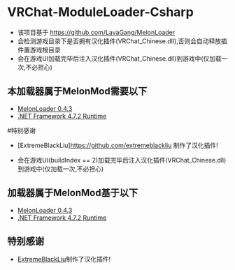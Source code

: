 ﻿# VRChat-ModuleLoader-Csharp

* 该项目基于 https://github.com/LavaGang/MelonLoader
* 会检测游戏目录下是否拥有汉化插件(VRChat_Chinese.dll),否则会自动释放插件置游戏根目录
* 会在游戏UI加载完毕后注入汉化插件(VRChat_Chinese.dll)到游戏中(仅加载一次,不必担心)

## 本加载器属于MelonMod需要以下
- [MelonLoader 0.4.3](https://dotnet.microsoft.com/download/dotnet-framework/net472)
- [.NET Framework 4.7.2 Runtime](https://dotnet.microsoft.com/download/dotnet-framework/net472)

#特别感谢
- [ExtremeBlackLiu]https://github.com/extremeblackliu 制作了汉化插件!
* 会在游戏UI(buildIndex == 2)加载完毕后注入汉化插件(VRChat_Chinese.dll)到游戏中(仅加载一次,不必担心)

## 加载器属于MelonMod基于以下

- [MelonLoader 0.4.3](https://dotnet.microsoft.com/download/dotnet-framework/net472)
- [.NET Framework 4.7.2 Runtime](https://dotnet.microsoft.com/download/dotnet-framework/net472)

## 特别感谢

- [ExtremeBlackLiu](https://github.com/extremeblackliu)制作了汉化插件!